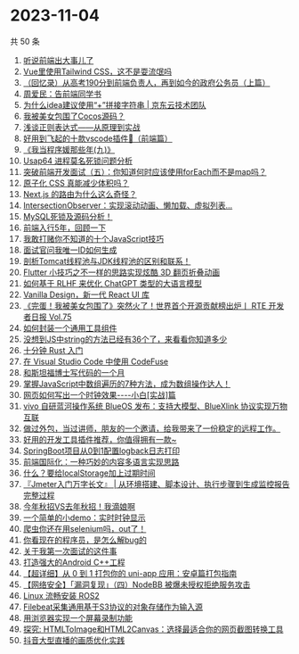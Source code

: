 # 2023-11-04

共 50 条

<!-- BEGIN JUEJIN -->
<!-- 最后更新时间 2023-11-04 00:07:35 +0800 -->
1. [听说前端出大事儿了](https://juejin.cn/post/7296384298902929417)
1. [Vue里使用Tailwind CSS，这不是耍流氓吗](https://juejin.cn/post/7295673054231052324)
1. [（回忆录）从高考190分到前端负责人，再到如今的政府公务员（上篇）](https://juejin.cn/post/7296692047418523658)
1. [周爱民：告前端同学书](https://juejin.cn/post/7290751135903236137)
1. [为什么idea建议使用“+”拼接字符串 | 京东云技术团队](https://juejin.cn/post/7296017053468147738)
1. [我被美女包围了Cocos源码？](https://juejin.cn/post/7296345202238717992)
1. [浅谈正则表达式——从原理到实战](https://juejin.cn/post/7294425916548317199)
1. [好用到飞起的十款vscode插件🚀（前端篇）](https://juejin.cn/post/7296016269278380068)
1. [《我当程序媛那些年(九)》](https://juejin.cn/post/7296037630558306313)
1. [Usap64 进程莫名死锁问题分析](https://juejin.cn/post/7296062929097588762)
1. [突破前端开发面试（五）：你知道何时应该使用forEach而不是map吗？](https://juejin.cn/post/7296104547167305764)
1. [原子化 CSS 真能减少体积吗？](https://juejin.cn/post/7295010992123330601)
1. [Next.js 的路由为什么这么奇怪？](https://juejin.cn/post/7296330137284788275)
1. [IntersectionObserver：实现滚动动画、懒加载、虚拟列表...](https://juejin.cn/post/7296058491289501696)
1. [MySQL死锁及源码分析！](https://juejin.cn/post/7296006013575938098)
1. [前端入行5年，回顾一下](https://juejin.cn/post/7296313164064948261)
1. [我敢打赌你不知道的十个JavaScript技巧](https://juejin.cn/post/7296755101622878248)
1. [面试官问我唯一ID如何生成](https://juejin.cn/post/7296089060834312207)
1. [剖析Tomcat线程池与JDK线程池的区别和联系！](https://juejin.cn/post/7296658371213115433)
1. [Flutter 小技巧之不一样的思路实现炫酷 3D 翻页折叠动画](https://juejin.cn/post/7295948894328029193)
1. [如何基于 RLHF 来优化 ChatGPT 类型的大语言模型](https://juejin.cn/post/7289072902887424037)
1. [Vanilla Design，新一代 React UI 库](https://juejin.cn/post/7296061322530586650)
1. [《完蛋！我被美女包围了》突然火了！世界首个开源贡献榜出炉丨 RTE 开发者日报 Vol.75](https://juejin.cn/post/7296301797809897522)
1. [如何封装一个通用工具组件](https://juejin.cn/post/7296016269278183460)
1. [没想到JS中string的方法已经有36个了，来看看你知道多少](https://juejin.cn/post/7296124198787940393)
1. [十分钟 Rust 入门](https://juejin.cn/post/7296384298901880841)
1. [在 Visual Studio Code 中使用 CodeFuse](https://juejin.cn/post/7296297918142971943)
1. [和斯坦福博士写代码的一个月](https://juejin.cn/post/7296111218721095715)
1. [掌握JavaScript中数组遍历的7种方法，成为数组操作达人！](https://juejin.cn/post/7296296611554197555)
1. [网页如何写出一个时钟效果----小白[实战]篇](https://juejin.cn/post/7296291595589304346)
1. [vivo 自研蓝河操作系统 BlueOS 发布：支持大模型、BlueXlink 协议实现万物互联](https://juejin.cn/post/7296301797811044402)
1. [做过外包，当过讲师，朋友的一个邀请，给我带来了一份稳定的远程工作。](https://juejin.cn/post/7296775261005774887)
1. [好用的开发工具插件推荐，你值得拥有一款~](https://juejin.cn/post/7296076144448978954)
1. [SpringBoot项目从0到1配置logback日志打印](https://juejin.cn/post/7296297918143184935)
1. [前端国际化：一种巧妙的内容多语言实现思路](https://juejin.cn/post/7295681529606537226)
1. [什么？要给localStorage加上过期时间](https://juejin.cn/post/7296414016326713355)
1. [『Jmeter入门万字长文』 | 从环境搭建、脚本设计、执行步骤到生成监控报告完整过程](https://juejin.cn/post/7296000388645290018)
1. [今年秋招VS去年秋招！我滴娘啊](https://juejin.cn/post/7296513628332883980)
1. [一个简单的小demo：实时时钟显示](https://juejin.cn/post/7296340162506031140)
1. [爬虫你还在用selenium吗，out了！](https://juejin.cn/post/7296037026871279668)
1. [你看现在的程序员，是怎么解bug的](https://juejin.cn/post/7296111218720981027)
1. [ 关于我第一次面试的这件事](https://juejin.cn/post/7295958834186960933)
1. [打造强大的Android C++工程](https://juejin.cn/post/7296037630558945289)
1. [【超详细】从 0 到 1 打包你的 uni-app 应用：安卓篇打包指南](https://juejin.cn/post/7296317316206411787)
1. [【网络安全】「漏洞复现」（四）NodeBB 被爆未授权拒绝服务攻击](https://juejin.cn/post/7296301797811241010)
1. [Linux 流畅安装 ROS2](https://juejin.cn/post/7296017277638967315)
1. [Filebeat采集通用基于S3协议的对象存储作为输入源](https://juejin.cn/post/7289736431173058601)
1. [用浏览器实现一个屏幕录制功能](https://juejin.cn/post/7296756504912183311)
1. [探究: HTMLToImage和HTML2Canvas：选择最适合你的网页截图转换工具](https://juejin.cn/post/7296017069413744676)
1. [抖音大型直播的画质优化实践](https://juejin.cn/post/7296692742876413963)
<!-- END JUEJIN -->